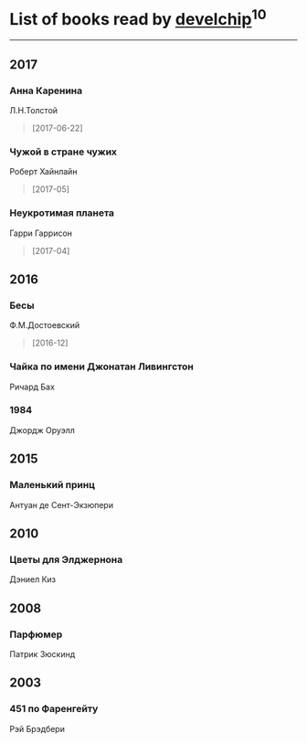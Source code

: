 # List of books read by [develchip](http://vk.com/id85203415)<sup>10</sup>
---

## 2017

### Анна Каренина
Л.Н.Толстой
> [2017-06-22] 


### Чужой в стране чужих
Роберт Хайнлайн
> [2017-05] 


### Неукротимая планета
Гарри Гаррисон
> [2017-04] 



## 2016

### Бесы
Ф.М.Достоевский
> [2016-12] 


### Чайка по имени Джонатан Ливингстон
Ричард Бах


### 1984
Джордж Оруэлл



## 2015

### Маленький принц
Антуан де Сент-Экзюпери



## 2010

### Цветы для Элджернона
Дэниел Киз



## 2008

### Парфюмер
Патрик Зюскинд



## 2003

### 451 по Фаренгейту
Рэй Брэдбери



